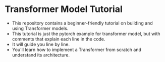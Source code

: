 # Transformer Model Tutorial
* This repository contains a beginner-friendly tutorial on building and using Transformer models.
* This tutorial is just the pytorch example for transformer model, but with comments that explain each line in the code.
* It will guide you line by line.
* You'll learn how to implement a Transformer from scratch and understand its architecture.
